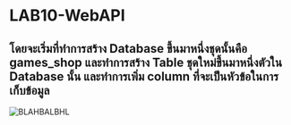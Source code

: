 # LAB10-WebAPI
## โดยจะเริ่มที่ทำการสร้าง Database ขึ้นมาหนึ่งชุดนั้นคือ games_shop และทำการสร้าง Table ชุดใหม่ขึ้นมาหนึ่งตัวใน Database นั้น และทำการเพิ่ม column ที่จะเป็นหัวข้อในการเก็บข้อมูล 
![BLAHBALBHL](https://i.ibb.co/6csYsj9B/20250925-013309.jpg)
